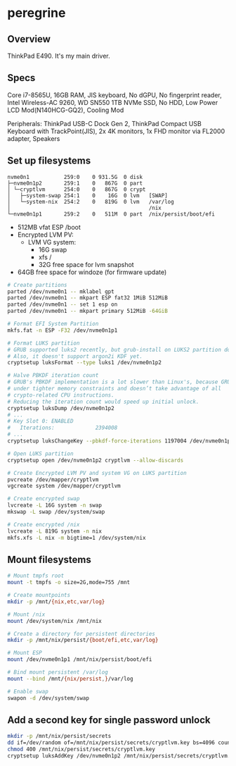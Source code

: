 # peregrine
## Overview
ThinkPad E490. It's my main driver.

## Specs
Core i7-8565U, 16GB RAM, JIS keyboard, No dGPU, No fingerprint reader, Intel Wireless-AC 9260, WD SN550 1TB NVMe SSD, No HDD, Low Power LCD Mod(N140HCG-GQ2), Cooling Mod

Peripherals: ThinkPad USB-C Dock Gen 2, ThinkPad Compact USB Keyboard with TrackPoint(JIS), 2x 4K monitors, 1x FHD monitor via FL2000 adapter, Speakers

## Set up filesystems
```
nvme0n1           259:0    0 931.5G  0 disk  
├─nvme0n1p2       259:1    0   867G  0 part  
│ └─cryptlvm      254:0    0   867G  0 crypt 
│   ├─system-swap 254:1    0    16G  0 lvm   [SWAP]
│   └─system-nix  254:2    0   819G  0 lvm   /var/log
│                                            /nix
└─nvme0n1p1       259:2    0   511M  0 part  /nix/persist/boot/efi
```

- 512MB vfat ESP /boot
- Encrypted LVM PV:
  - LVM VG system:
    - 16G swap
    - xfs /
    - 32G free space for lvm snapshot
- 64GB free space for windoze (for firmware update)

```sh
# Create partitions
parted /dev/nvme0n1 -- mklabel gpt
parted /dev/nvme0n1 -- mkpart ESP fat32 1MiB 512MiB
parted /dev/nvme0n1 -- set 1 esp on
parted /dev/nvme0n1 -- mkpart primary 512MiB -64GiB

# Format EFI System Partition
mkfs.fat -n ESP -F32 /dev/nvme0n1p1

# Format LUKS partition
# GRUB supported luks2 recently, but grub-install on LUKS2 partition doesn't work yet.
# Also, it doesn't support argon2i KDF yet.
cryptsetup luksFormat --type luks1 /dev/nvme0n1p2

# Halve PBKDF iteration count
# GRUB's PBKDF implementation is a lot slower than Linux's, because GRUB operates
# under tighter memory constraints and doesn’t take advantage of all
# crypto-related CPU instructions.
# Reducing the iteration count would speed up initial unlock.
cryptsetup luksDump /dev/nvme0n1p2
# ...
# Key Slot 0: ENABLED
#	Iterations:         	2394008
# ...
cryptsetup luksChangeKey --pbkdf-force-iterations 1197004 /dev/nvme0n1p2

# Open LUKS partition
cryptsetup open /dev/nvme0n1p2 cryptlvm --allow-discards

# Create Encrypted LVM PV and system VG on LUKS partition
pvcreate /dev/mapper/cryptlvm
vgcreate system /dev/mapper/cryptlvm

# Create encrypted swap
lvcreate -L 16G system -n swap
mkswap -L swap /dev/system/swap

# Create encrypted /nix
lvcreate -L 819G system -n nix
mkfs.xfs -L nix -m bigtime=1 /dev/system/nix
```

## Mount filesystems
```sh
# Mount tmpfs root
mount -t tmpfs -o size=2G,mode=755 /mnt

# Create mountpoints
mkdir -p /mnt/{nix,etc,var/log}

# Mount /nix
mount /dev/system/nix /mnt/nix

# Create a directory for persistent directories
mkdir -p /mnt/nix/persist/{boot/efi,etc,var/log}

# Mount ESP
mount /dev/nvme0n1p1 /mnt/nix/persist/boot/efi

# Bind mount persistent /var/log
mount --bind /mnt/{nix/persist,}/var/log

# Enable swap
swapon -d /dev/system/swap
```

## Add a second key for single password unlock
```sh
mkdir -p /mnt/nix/persist/secrets
dd if=/dev/random of=/mnt/nix/persist/secrets/cryptlvm.key bs=4096 count=1
chmod 400 /mnt/nix/persist/secrets/cryptlvm.key
cryptsetup luksAddKey /dev/nvme0n1p2 /mnt/nix/persist/secrets/cryptlvm.key
```
